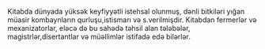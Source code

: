 Kitabda dünyada yüksək keyfiyyətli istehsal
olunmuş, dənli bitkiləri yığan müasir kombaynların
qurluşu,istismarı və s.verilmişdir.
Kitabdan fermerlər və mexanizatorlar, eləcə də bu
sahədə təhsil alan tələbələr, magistrlər,disertantlar və
müəllimlər istifadə edə bilərlər.
